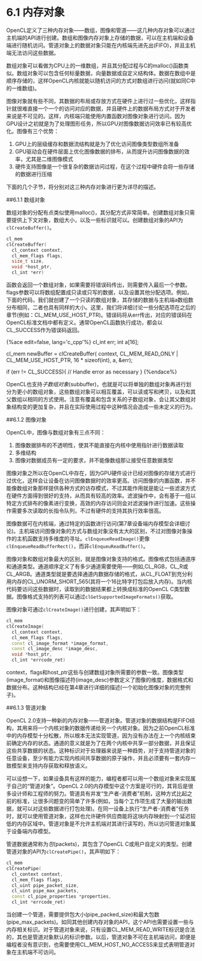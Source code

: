# 6.1 内存对象

OpenCL定义了三种内存对象——数组，图像和管道——这几种内存对象可以通过主机端的API进行创建。数组和图像内存对象上存储的数据，可以在主机端和设备端进行随机访问。管道对象上的数据对象只能在内核端先进先出(FIFO)，并且主机端无法访问这些数据。

数组对象可以看做为CPU上的一维数组，并且其分配过程与C的malloc()函数类似。数组对象可以包含任何标量数据，向量数据或自定义结构体。数据在数组中是顺序存储的，这样OpenCL内核就能以随机访问的方式对数组进行访问(就如同C中的一维数组)。

图像对象就有些不同，其数据的布局或存放方式在硬件上进行过一些优化，这样指针就很难直接一个一个的访问对应的数据，并且硬件上的数据布局方式对于开发者来说是不可见的。这样，内核端只能使用内置函数对图像对象进行访问。因为GPU设计之初就是为了处理图形任务，所以GPU对图像数据访问效率已有较高优化。图像有三个优势：

1. GPU上的层级缓存和数据流结构就是为了优化访问图像类型数组所准备
2. GPU驱动会在硬件层面上优化图像数据的排布，从而提升访问图像数据的效率，尤其是二维图像模式
3. 硬件支持图像是一个很复杂的数据访问过程，在这个过程中硬件会将一些存储的数据进行压缩

下面的几个子节，将分别对这三种内存对象进行更为详尽的描述。

##6.1.1 数组对象

数组对象的分配有点类似使用malloc()，其分配方式非常简单。创建数组对象只需要提供上下文对象，数组大小，以及一些标识就可以。创建数组对象的API为`clCreateBuffer()`。

```c++
cl_mem
clCreateBuffer(
  cl_context context,
  cl_mem_flags flags,
  size_t size,
  void *host_ptr,
  cl_int *err)
```

函数会返回一个数组对象，如果需要将错误码传出，则需要传入最后一个参数。flags参数可以将数组配置成只读或只写的数据，以及设置其他分配选项。例如，下面的代码，我们就创建了一个只读的数组对象，其存储的数据与主机端a数组数分布相同，二者也具有同样的大小。这里，我们将详细讨论一些分配选项在之后的章节(例如：CL_MEM_USE_HOST_PTR)。错误码将从err传出，对应的错误码在OpenCL标准文档中都有定义。通常OpenCL函数执行成功，都会以CL_SUCCESS作为错误码返回。

{%ace edit=false, lang='c_cpp'%}
cl_int err;
int a[16];

cl_mem newBuffer = clCreateBuffer(
  context,
  CL_MEM_READ_ONLY | CL_MEM_USE_HOST_PTR,
  16 * sizeof(int),
  a,
  &err);

if (err != CL_SUCCESS){
  // Handle error as necessary
}
{%endace%}

OpenCL也支持*子数组对象*(subbuffer)，也就是可以将单独的数组对象再进行划分为更小的数组对象，这些数组对象可以相互覆盖，可以读或写和拷贝，以及和其父数组以相同的方式使用。注意有覆盖和包含关系的子数组对象，会让其父数组对象结构变的更加复杂，并且在实际使用过程中这种情况会造成一些未定义的行为。

##6.1.2 图像对象

OpenCL中，图像与数组对象有三点不同：

1. 图像数据排布的不透明性，使其不能直接在内核中使用指针进行数据读取
2. 多维结构
3. 图像对数据成员有一定的要求，并不能像数组那让接受任意数据类型

图像对象之所以在OpenCL中存在，因为GPU硬件设计已经对图像的存储方式进行过优化，这样会让设备在访问图像数据时的效率更高。访问图像的内置函数，并不能像数组对象那样提供各种方式的访存模式，不过其能作用就是能让一些滤波方式在硬件方面得到很好的支持，从而具有较高的效率。滤波操作中，会有基于一组以特定方式排布的像素进行变换，高效的内存访问则会对滤波操作进行加速。这些操作需要多次读取的长指令队列，不过有硬件的支持其执行效率很高。

图像数据可在内核端，通过特定的函数进行访问(第7章设备端内存模型会详细讨论)。主机端访问图像对象的方式与数组对象没有太大的区别，不过对图像对象操作的主机函数支持多维度的寻址。`clEnqueueReadImage()`更像`clEnqueueReadBufferRect()`，而非`clEnqueuReadBuffer()`。

图像对象和数组对象最大的区别，就是图像对象支持的格式。图像格式包括通道序和通道类型。通道顺序定义了有多少通道需要使用——例如,CL_RGB，CL_R或CL_ARGB。通道类型就是要选择通道内数据存储的格式，从CL_FLOAT到充分利用内存的CL_UNORM_SHORT_565(其将一个16比特字打包后放入内存)。当内核代码要访问这些数据时，读取到的数据结果都上转换成标准的OpenCL C类型数据。图像格式支持的列表可以通过`clGetSupportedImageFormats()`获取。

图像对象可通过`clCreateImage()`进行创建，其声明如下：

```c++
cl_mem
clCreateImage(
  cl_context context,
  cl_mem_flags flags,
  const cl_image_format *image_format,
  const cl_image_desc *image_desc,
  void *host_ptr,
  cl_int *errcode_ret)
```

context，flags和host_ptr这些与创建数组对象所需要的参数一致。图像类型(image_format)和图像描述符(image_desc)参数定义了图像的维度，数据格式和数据分布。这种结构已经在第4章进行详细的描述(一个初始化图像对象的完整例子)。

##6.1.3 管道对象

OpenCL 2.0支持一种新的内存对象——管道对象。管道对象的数据结构是FIFO结构，其用来将一个内核对象的数据传递给另一个内核对象。因为之前OpenCL标准中的内存模型十分松散，所以根本无法实现管道，因为没有办法在上一个内核结束前确定内存的状态。通道的意义就是为了在两个内核中共享一部分数据，并且保证这些共享数据的状态。这种标识对于处理器来说是一种趋势，对于支持管道对象的任意设备，至少有能力实现内核间共享数据的原子操作，并且必须要有一套内存一致模型来支持内存获取和释放语义。

可以设想一下，如果设备具有这样的能力，编程者都可以用一个数组对象来实现属于自己的“管道对象”。OpenCL 2.0的内存模型中这个方案是可行的，其背后是很多设计师和工程师的努力。管道具有并发“生产者-消费者”机制，这种方式比起之前的标准，让很多问题变的简单了许多(例如，当每个工作项生成了大量的输出数据，就可以对这些数据进行打包处理)。在同一设备上执行“生产者-消费者”任务时，就可以使用管道对象，这样也允许硬件供应商能将这块内存映射到一个延迟较低的内存区域中。管道对象是不允许主机端对其进行读写的，所以访问管道对象属于设备端内存模型。

管道数据通常称为*包*(packets)，其包含了OpenCL C或用户自定义的类型。创建管道对象的API为`clCreatePipe()`，其声明如下：

```c++
cl_mem
clCreatePipe(
  cl_context context,
  cl_mem_flags flags,
  cl_uint pipe_packet_size,
  cl_uint pipe_max_packets,
  const cl_pipe_properties *properties,
  cl_int *errcode_ret)
```

当创建一个管道，需要提供包大小(pipe_packed_size)和最大包数(pipe_max_packets)。如同其他创建内存对象的API，这个API也需要设置一些与内存相关标识。对于管道对象来说，只有设置CL_MEM_READ_WRITE标识是合法的，其也是管道对象默认的标识参数。以后，管道对象不可在主机端访问，即便是编程者没有意识到，也需要使用CL_MEM_HOST_NO_ACCESS来显式表明管道对象在主机端不可访问。